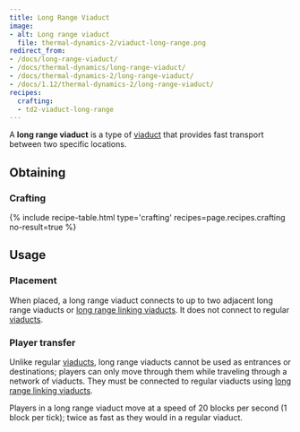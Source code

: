 ```yaml
---
title: Long Range Viaduct
image:
- alt: Long range viaduct
  file: thermal-dynamics-2/viaduct-long-range.png
redirect_from:
- /docs/long-range-viaduct/
- /docs/thermal-dynamics/long-range-viaduct/
- /docs/thermal-dynamics-2/long-range-viaduct/
- /docs/1.12/thermal-dynamics-2/long-range-viaduct/
recipes:
  crafting:
  - td2-viaduct-long-range
---
```


A **long range viaduct** is a type of [viaduct](/docs/1.12/thermal-dynamics/viaduct/) that provides
fast transport between two specific locations.


Obtaining
---------

### Crafting
{% include recipe-table.html type='crafting' recipes=page.recipes.crafting no-result=true %}


Usage
-----

### Placement
When placed, a long range viaduct connects to up to two adjacent long range
viaducts or [long range linking viaducts](/docs/1.12/thermal-dynamics/long-range-linking-viaduct/). It
does not connect to regular [viaducts](/docs/1.12/thermal-dynamics/viaduct/).

### Player transfer
Unlike regular [viaducts](/docs/1.12/thermal-dynamics/viaduct/), long range viaducts cannot be used as
entrances or destinations; players can only move through them while traveling
through a network of viaducts. They must be connected to regular viaducts using
[long range linking viaducts](/docs/1.12/thermal-dynamics/long-range-linking-viaduct/).

Players in a long range viaduct move at a speed of 20 blocks per second (1 block
per tick); twice as fast as they would in a regular viaduct.

